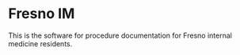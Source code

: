 Fresno IM
=========
This is the software for procedure documentation for Fresno internal medicine residents.
